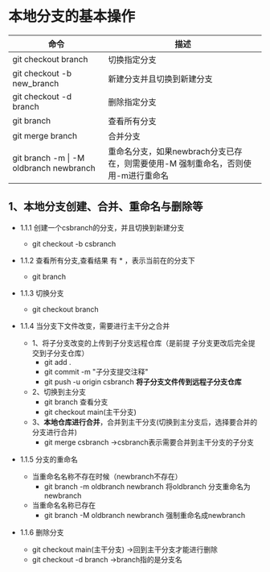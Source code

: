   # 本地分支的基本操作

| 命令                                     | 描述                                                         |
| ---------------------------------------- | ------------------------------------------------------------ |
| git checkout branch                      | 切换指定分支                                                 |
| git checkout -b new_branch               | 新建分支并且切换到新建分支                                   |
| git checkout -d branch                   | 删除指定分支                                                 |
| git branch                               | 查看所有分支                                                 |
| git merge branch                         | 合并分支                                                     |
| git branch -m \| -M oldbranch  newbranch | 重命名分支，如果newbrach分支已存在，则需要使用-M  强制重命名，否则使用-m进行重命名 |

## 1、本地分支创建、合并、重命名与删除等

+ 1.1.1 创建一个csbranch的分支，并且切换到新建分支
  
  + git checkout -b csbranch    
  
+ 1.1.2 查看所有分支,查看结果 有 * ，表示当前在的分支下
  + git branch

+ 1.1.3 切换分支
  + git checkout branch

+ 1.1.4 当分支下文件改变，需要进行主干分之合并

  + 1、将子分支改变的上传到子分支远程仓库（是前提 子分支更改后完全提交到子分支仓库）
    + git add .
    + git commit -m "子分支提交注释"
    + git push -u origin csbranch  **将子分支文件传到远程子分支仓库**
  + 2、切换到主分支
    + git branch 查看分支
    + git checkout main(主干分支)
  + 3、**本地仓库进行合并**，合并到主干分支(切换到主分支后，选择要合并的分支进行合并)
    + git merge csbranch     ->csbranch表示需要合并到主干分支的子分支

+ 1.1.5 分支的重命名
  + 当重命名名称不存在时候（newbranch不存在）
    + git branch -m  oldbranch  newbranch      将oldbranch 分支重命名为newbranch
  + 当重命名名称已存在
    + git branch -M oldbranch newbranch  强制重命名成newbranch

+ 1.1.6 删除分支
  + git checkout main(主干分支)  ->回到主干分支才能进行删除
  + git checkout -d branch     ->branch指的是分支名